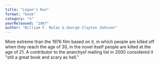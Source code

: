 ```yaml
---
title: "Logan's Run"
format: "book"
category: "n"
yearReleased: "1967"
author: "William F. Nolan & George Clayton Johnson"
---
```

More extreme than the 1976 film based on it, in which people are killed off when they reach the age of 30, in the novel itself people are killed at the age of 21. A contributor to the anarchysf mailing list in 2000 considered it "still a great book and scary as hell."
